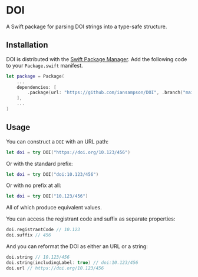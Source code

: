 # DOI

A Swift package for parsing DOI strings into a type-safe structure.


## Installation

DOI is distributed with the [Swift Package Manager](https://swift.org/package-manager/). 
Add the following code to your `Package.swift` manifest.

``` Swift
let package = Package(
    ...
    dependencies: [
        .package(url: "https://github.com/iansampson/DOI", .branch("main"))
    ],
    ...
)
```

## Usage

You can construct a `DOI` with an URL path:
``` Swift
let doi = try DOI("https://doi.org/10.123/456")
```

Or with the standard prefix:

``` Swift
let doi = try DOI("doi:10.123/456")
```

Or with no prefix at all:

``` Swift
let doi = try DOI("10.123/456")
```

All of which produce equivalent values.

You can access the registrant code and suffix as separate properties:

``` Swift
doi.registrantCode // 10.123
doi.suffix // 456
```

And you can reformat the DOI as either an URL or a string:

``` Swift
doi.string // 10.123/456
doi.string(includingLabel: true) // doi:10.123/456
doi.url // https://doi.org/10.123/456
```
